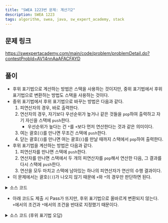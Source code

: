 ```yaml
---
title: "SWEA 1223번 문제: 계산기2"
description: SWEA 1223
tags: algorithm, swea, java, sw_expert_academy, stack
---
```


## 문제 링크

https://swexpertacademy.com/main/code/problem/problemDetail.do?contestProbId=AV14nnAaAFACFAYD

## 풀이

- 후위 표기법으로 계산하는 방법은 스택을 사용하는 것이지만, 중위 표기법에서 후위 표기법으로 변환하는 방법도 스택을 사용하는 것이다.
- 중위 표기법에서 후위 표기법으로 바꾸는 방법은 다음과 같다.
   1. 피연산자의 경우, 바로 출력한다.
   2. 연산자의 경우, 자기보다 우선순위가 높거나 같은 것들을 `pop`하여 출력하고 자기 자신을 스택에 `push`한다.
      - 우선순위가 높다는 건 `*`를 `+`보다 먼저 연산한다는 것과 같은 의미이다.
   3. 여는 괄호(`(`)를 만나면 무조건 스택에 `push`한다.
   4. 닫는 괄호(`)`)를 만나면 여는 괄호(`(`)를 만날 때까지 스택에서 `pop`하여 출력한다.
- 후위 표기법을 계산하는 방법은 다음과 같다.
   1. 피연산자를 만나면 스택에 `push`한다.
   2. 연산자를 만나면 스택에서 두 개의 피연산자를 `pop`해서 연산한 다음, 그 결과를 다시 스택에 `push`한다.
   3. 연산을 모두 마치고 스택에 남아있는 하나의 피연산자가 연산의 수행 결과이다.
- 이 문제에서는 괄호(`()`)가 나오지 않기 때문에 `+`와 `*`의 경우만 판단하면 된다.

<details>
<summary>소스 코드</summary>
<div markdown="1">

```java
import java.io.BufferedReader;
import java.io.IOException;
import java.io.InputStreamReader;
import java.util.ArrayList;
import java.util.List;
import java.util.Stack;

/**
 * SW Expert Academy 1223번 문제: 계산기2
 */
public class Solution {
    public static void main(String[] args) throws IOException {
        BufferedReader br = new BufferedReader(new InputStreamReader(System.in));
        
        int T = 10;
        for (int tc = 1; tc <= T; tc++) {
            Stack<String> stack = new Stack<>();
            List<Character> postfix = new ArrayList<>();
            
            int length = Integer.parseInt(br.readLine());
            String formula = br.readLine();
          
            // 후위 표기법으로 변환
            for (int i = 0; i < length; i++) {
                char curr= formula.charAt(i);
                
                if (curr == '+') {
                    while (!stack.isEmpty()) {
                        postfix.add(stack.pop().charAt(0));
                    }
                    stack.push(String.valueOf(curr));
                } else if (curr == '*') {
                    while (!stack.isEmpty() && stack.peek() == "*") {
                        postfix.add(stack.pop().charAt(0));
                    }
                    stack.push(String.valueOf(curr));
                } else {
                    postfix.add(curr);
                }
            }
            while (!stack.isEmpty()) postfix.add(stack.pop().charAt(0));
          
            // 후위 표기법 계산
            for (char c : postfix) {
                if (c == '+') {
                    stack.push(String.valueOf(Integer.parseInt(stack.pop()) + Integer.parseInt(stack.pop())));
                } else if (c == '*') {
                    stack.push(String.valueOf(Integer.parseInt(stack.pop()) * Integer.parseInt(stack.pop())));
                } else {
                    stack.push(String.valueOf(c));
                }
            }
            
            System.out.println("#" + tc + " " + stack.pop());
        }
        
        br.close();
    }
}
```

</div>
</details>

- 아래 코드도 제출 시 Pass가 뜨지만, 후위 표기법으로 올바르게 변환되지 않는다. `+`에서의 조건과 `*`에서의 조건을 반대로 지정했기 때문이다.

<details>
<summary>소스 코드 (후위 표기법 오답)</summary>
<div markdown="1">

```java
import java.io.BufferedReader;
import java.io.IOException;
import java.io.InputStreamReader;
import java.util.ArrayList;
import java.util.List;
import java.util.Stack;

/**
 * SW Expert Academy 1223번 문제: 계산기2
 */
public class Solution {
    public static void main(String[] args) throws IOException {
        BufferedReader br = new BufferedReader(new InputStreamReader(System.in));
        
        int T = 10;
        for (int tc = 1; tc <= T; tc++) {
            Stack<String> stack = new Stack<>();
            List<Character> postfix = new ArrayList<>();
            
            int length = Integer.parseInt(br.readLine());
            String formula = br.readLine();
          
            // 후위 표기법으로 변환
            for (int i = 0; i < length; i++) {
                char curr= formula.charAt(i);
                
                // 아래처럼 구현하면 결과는 같으나 후위 표기법이 올바르지 않게 나타남
                if (curr == '+') {
                    while (!stack.isEmpty()) {
                        if (stack.peek() == "+") break;
                        postfix.add(stack.pop().charAt(0));
                    }
                    stack.push(String.valueOf(curr));
                } else if (curr == '*') {
                    stack.push(String.valueOf(curr));
                } else {
                    postfix.add(curr);
                }
            }
            while (!stack.isEmpty()) postfix.add(stack.pop().charAt(0));
          
            // 후위 표기법 계산
            for (char c : postfix) {
                if (c == '+') {
                    stack.push(String.valueOf(Integer.parseInt(stack.pop()) + Integer.parseInt(stack.pop())));
                } else if (c == '*') {
                    stack.push(String.valueOf(Integer.parseInt(stack.pop()) * Integer.parseInt(stack.pop())));
                } else {
                    stack.push(String.valueOf(c));
                }
            }
            
            System.out.println("#" + tc + " " + stack.pop());
        }
        
        br.close();
    }
}
```

</div>
</details>
